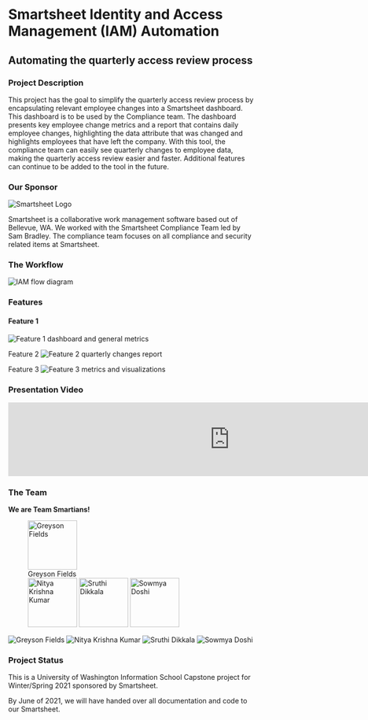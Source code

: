 # Smartsheet Identity and Access Management (IAM) Automation
## Automating the quarterly access review process

### Project Description
This project has the goal to simplify the quarterly access review process by encapsulating relevant  employee changes into a Smartsheet dashboard. This dashboard is to be used by the Compliance team. The dashboard presents key employee change metrics and a report that contains daily employee changes, highlighting the data attribute that was changed and highlights employees that have left the company. With this tool, the compliance team can easily see quarterly changes to employee data, making the quarterly access review easier and faster. Additional features can continue to be added to the tool in the future.

### Our Sponsor
![Smartsheet Logo](/img/sponsor_logo.png)

Smartsheet is a collaborative work management software based out of Bellevue, WA. We worked with the Smartsheet Compliance Team led by Sam Bradley. The compliance team focuses on all compliance and security related items at Smartsheet.

### The Workflow
![IAM flow diagram](/img/flow.png)

### Features
#### Feature 1
![Feature 1 dashboard and general metrics](/img/features/feature1.png)

Feature 2
![Feature 2 quarterly changes report](/img/features/feature2.png)

Feature 3
![Feature 3 metrics and visualizations](/img/features/feature3.png)

### Presentation Video
<iframe width="900" src="https://www.youtube.com/watch?v=yfiHZJPxTW8" frameborder="0" allow="accelerometer; autoplay; encrypted-media; gyroscope; picture-in-picture" allowfullscreen></iframe>

### The Team
**We are Team Smartians!**

<figure class="team">
  <img src="/img/team/Greyson.png" alt="Greyson Fields" width="100" />
  <figcaption>Greyson Fields</figcaption>

  <img src="/img/team/Nitya.jpeg" alt="Nitya Krishna Kumar" width="100" />
  <img src="/img/team/Sruthi.jpg" alt="Sruthi Dikkala" width="100" />
  <img src="/img/team/Sowmya.jpg" alt="Sowmya Doshi" width="100" />
</figure>

![Greyson Fields](/img/team/Greyson.png) ![Nitya Krishna Kumar](/img/team/Nitya.jpeg) ![Sruthi Dikkala](/img/team/Sruthi.jpg) ![Sowmya Doshi](/img/team/Sowmya.jpg)

### Project Status
This is a University of Washington Information School Capstone project for Winter/Spring 2021 sponsored by Smartsheet.

By June of 2021, we will have handed over all documentation and code to our Smartsheet.
